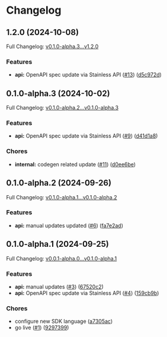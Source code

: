 # Changelog

## 1.2.0 (2024-10-08)

Full Changelog: [v0.1.0-alpha.3...v1.2.0](https://github.com/Find-AI/find-ai-go/compare/v0.1.0-alpha.3...v1.2.0)

### Features

* **api:** OpenAPI spec update via Stainless API ([#13](https://github.com/Find-AI/find-ai-go/issues/13)) ([d5c972d](https://github.com/Find-AI/find-ai-go/commit/d5c972def5a0f19e02ca3fe706a79ef622b6856b))

## 0.1.0-alpha.3 (2024-10-02)

Full Changelog: [v0.1.0-alpha.2...v0.1.0-alpha.3](https://github.com/Find-AI/find-ai-go/compare/v0.1.0-alpha.2...v0.1.0-alpha.3)

### Features

* **api:** OpenAPI spec update via Stainless API ([#9](https://github.com/Find-AI/find-ai-go/issues/9)) ([d41d1a8](https://github.com/Find-AI/find-ai-go/commit/d41d1a890eb84119d69adb5dce51956f8aa473ec))


### Chores

* **internal:** codegen related update ([#11](https://github.com/Find-AI/find-ai-go/issues/11)) ([d0ee6be](https://github.com/Find-AI/find-ai-go/commit/d0ee6be7f1d08ec88d5ac64116dbcb61f8c8716c))

## 0.1.0-alpha.2 (2024-09-26)

Full Changelog: [v0.1.0-alpha.1...v0.1.0-alpha.2](https://github.com/Find-AI/find-ai-go/compare/v0.1.0-alpha.1...v0.1.0-alpha.2)

### Features

* **api:** manual updates updated ([#6](https://github.com/Find-AI/find-ai-go/issues/6)) ([fa7e2ad](https://github.com/Find-AI/find-ai-go/commit/fa7e2ad99741119fa3e867084220299659312bab))

## 0.1.0-alpha.1 (2024-09-25)

Full Changelog: [v0.0.1-alpha.0...v0.1.0-alpha.1](https://github.com/Find-AI/find-ai-go/compare/v0.0.1-alpha.0...v0.1.0-alpha.1)

### Features

* **api:** manual updates ([#3](https://github.com/Find-AI/find-ai-go/issues/3)) ([67520c2](https://github.com/Find-AI/find-ai-go/commit/67520c2a870c58ed08a215876b728b22b287af2e))
* **api:** OpenAPI spec update via Stainless API ([#4](https://github.com/Find-AI/find-ai-go/issues/4)) ([159cb9b](https://github.com/Find-AI/find-ai-go/commit/159cb9b196efc9a5e1e4c409558a2df240ae88aa))


### Chores

* configure new SDK language ([a7305ac](https://github.com/Find-AI/find-ai-go/commit/a7305ac15b009e56db28b2130a0722ecf9211b50))
* go live ([#1](https://github.com/Find-AI/find-ai-go/issues/1)) ([9297399](https://github.com/Find-AI/find-ai-go/commit/92973998cd92fca9c3203bf53f7f288803522e6c))
